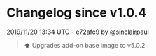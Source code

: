 # Changelog since v1.0.4

2019/11/20 13:34 UTC - [e72afc9](https://github.com/hassio-addons/addon-chrony/commit/e72afc98c01794373833c0791d0db3b0800a1517) by [@sinclairpaul](https://github.com/sinclairpaul)
> ⬆ Upgrades add-on base image to v5.0.2 

